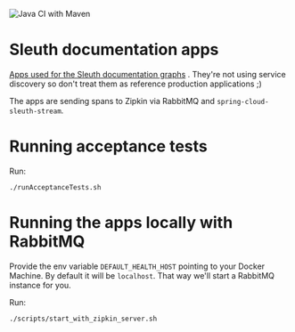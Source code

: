 ![Java CI with Maven](https://github.com/spring-cloud-samples/sleuth-documentation-apps/workflows/Java%20CI%20with%20Maven/badge.svg)

# Sleuth documentation apps

[Apps used for the Sleuth documentation graphs](https://cloud.spring.io/spring-cloud-sleuth/spring-cloud-sleuth.html) . They're not using
service discovery so don't treat them as reference production applications ;)

The apps are sending spans to Zipkin via RabbitMQ and `spring-cloud-sleuth-stream`.

# Running acceptance tests

Run:

```
./runAcceptanceTests.sh
```

# Running the apps locally with RabbitMQ

Provide the env variable `DEFAULT_HEALTH_HOST` pointing to your Docker Machine. By default it will be `localhost`.
That way we'll start a RabbitMQ instance for you.

Run:

```
./scripts/start_with_zipkin_server.sh
```
